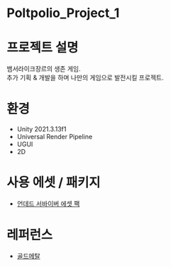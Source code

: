 # Poltpolio_Project_1
# **프로젝트 설명**
뱀서라이크장르의 생존 게임. <br>
추가 기획 & 개발을 하며 나만의 게임으로 발전시킬 프로젝트.

# **환경**
- Unity 2021.3.13f1
- Universal Render Pipeline
- UGUI
- 2D
  
# **사용 에셋 / 패키지**
- [언데드 서바이버 에셋 팩](https://prf.hn/l/aQNdNmA)

# **레퍼런스**
- [골드메탈](https://www.youtube.com/@goldmetal)
